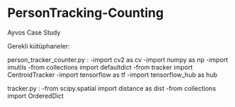 # PersonTracking-Counting
Ayvos Case Study 

Gerekli kütüphaneler:

person_tracker_counter.py : 
-import cv2 as cv
-import numpy as np
-import imutils
-from collections import defaultdict
-from tracker import CentroidTracker
-import tensorflow as tf
-import tensorflow_hub as hub

tracker.py : 
-from scipy.spatial import distance as dist
-from collections import OrderedDict

